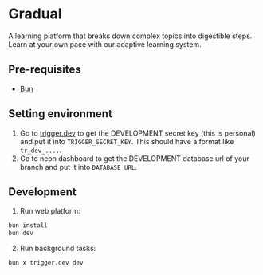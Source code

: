 # Gradual

A learning platform that breaks down complex topics into digestible steps. Learn at your own pace with our adaptive learning system.

## Pre-requisites

- [Bun](https://bun.sh/docs/installation)

## Setting environment

1. Go to [trigger.dev](trigger.dev) to get the DEVELOPMENT secret key (this is personal) and put it into `TRIGGER_SECRET_KEY`. This should have a format like `tr_dev_....`.
2. Go to neon dashboard to get the DEVELOPMENT database url of your branch and put it into `DATABASE_URL`.

## Development

1. Run web platform:

```bash
bun install
bun dev
```

2. Run background tasks:

```bash
bun x trigger.dev dev
```
